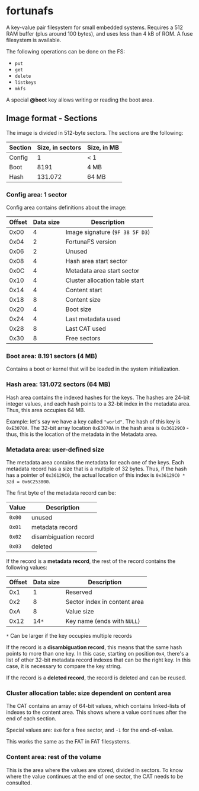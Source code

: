 # fortunafs

A key-value pair filesystem for small embedded systems. Requires a 512 RAM buffer (plus around 100 bytes), and uses less than 4 kB of ROM. A fuse filesystem is available.

The following operations can be done on the FS:

* `put`
* `get`
* `delete`
* `listkeys`
* `mkfs`

A special **@boot** key allows writing or reading the boot area.

## Image format - Sections

The image is divided in 512-byte sectors. The sections are the following:

| Section | Size, in sectors | Size, in MB |
|---------|------------------|-------------|
| Config  | 1                | < 1         |
| Boot    | 8191             | 4 MB        |
| Hash    | 131.072          | 64 MB       |


### Config area: 1 sector

Config area contains definitions about the image:

| Offset | Data size | Description                     |
|--------|-----------|---------------------------------|
| 0x00   | 4         | Image signature (`9F 38 5F D3`) |
| 0x04   | 2         | FortunaFS version               |
| 0x06   | 2         | Unused                          |
| 0x08   | 4         | Hash area start sector          |
| 0x0C   | 4         | Metadata area start sector      |
| 0x10   | 4         | Cluster allocation table start  |
| 0x14   | 4         | Content start                   |
| 0x18   | 8         | Content size                    |
| 0x20   | 4         | Boot size                       |
| 0x24   | 4         | Last metadata used              |
| 0x28   | 8         | Last CAT used                   |
| 0x30   | 8         | Free sectors                    |

### Boot area: 8.191 sectors (4 MB)

Contains a boot or kernel that will be loaded in the system initialization.

### Hash area: 131.072 sectors (64 MB)

Hash area contains the indexed hashes for the keys. The hashes are 24-bit integer values, and each hash points to a 32-bit index in the metadata area.
Thus, this area occupies 64 MB.

Example: let's say we have a key called `"world"`. The hash of this key is `0xE3070A`.
The 32-bit array location `0xE3070A` in the hash area is `0x36129C0` - thus, this is the location of the
metadata in the Metadata area.

### Metadata area: user-defined size

The metadata area contains the metadata for each one of the keys. Each metadata record has a size that is a multiple
of 32 bytes. Thus, if the hash has a pointer of `0x36129C0`, the actual location of this index is `0x36129C0 * 32d = 0x6C253800`.

The first byte of the metadata record can be:

| Value   | Description           |
|---------|-----------------------|
| `0x00`  | unused                |
| `0x01`  | metadata record       |
| `0x02`  | disambiguation record |
| `0x03`  | deleted               |

If the record is a **metadata record**, the rest of the record contains the following values:

| Offset | Data size | Description                  |
|--------|-----------|------------------------------|
 | 0x1    | 1         | Reserved                     |
| 0x2    | 8         | Sector index in content area |
| 0xA    | 8         | Value size                   |
| 0x12   | 14`*`     | Key name (ends with `NULL`)  |
`*` Can be larger if the key occupies multiple records

If the record is a **disambiguation record**, this means that the same hash points to more than one key.
In this case, starting on position `0x4`, there's a list of other 32-bit metadata record indexes that can be the right key.
In this case, it is necessary to compare the key string.

If the record is a **deleted record**, the record is deleted and can be reused.

### Cluster allocation table: size dependent on content area

The CAT contains an array of 64-bit values, which contains linked-lists of indexes to the content area.
This shows where a value continues after the end of each section.

Special values are: `0x0` for a free sector, and `-1` for the end-of-value.

This works the same as the FAT in FAT filesystems.

### Content area: rest of the volume

This is the area where the values are stored, divided in sectors. To know where the value continues at the
end of one sector, the CAT needs to be consulted.

